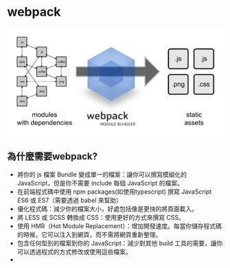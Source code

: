 # webpack

![webpack打包資源](../../.gitbook/assets/what-is-webpack-min.png)

## 為什麼需要webpack?

* 將你的 js 檔案 Bundle 變成單一的檔案：讓你可以撰寫模組化的 JavaScript，但是你不需要 include 每個 JavaScript 的檔案。
* 在前端程式碼中使用 npm packages(如使用typescript) 撰寫 JavaScript ES6 或 ES7（需要透過 babel 來幫助）
* 優化程式碼：減少你的檔案大小，好處包括像是更快的將頁面載入。
* 將 LESS 或 SCSS 轉換成 CSS：使用更好的方式來撰寫 CSS。
* 使用 HMR（Hot Module Replacement）：增加開發速度。每當你儲存程式碼的時候，它可以注入到網頁，而不需將網頁重新整理。
* 包含任何型別的檔案到你的 JavaScript：減少對其他 build 工具的需要，讓你可以透過程式的方式修改或使用這些檔案。
*
